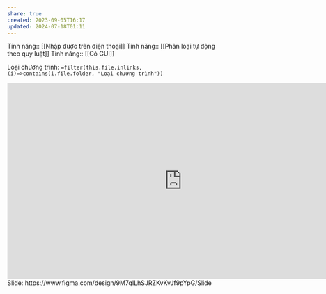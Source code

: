 ```yaml
---
share: true
created: 2023-09-05T16:17
updated: 2024-07-18T01:11
---
```

Tính năng:: [[Nhập được trên điện thoại]]
Tính năng:: [[Phân loại tự động theo quy luật]]
Tính năng:: [[Có GUI]]

Loại chương trình: `=filter(this.file.inlinks, (i)=>contains(i.file.folder, "Loại chương trình"))`

<iframe style="border: 1px solid rgba(0, 0, 0, 0.1);" width="800" height="450" src="https://www.figma.com/embed?embed_host=share&url=https%3A%2F%2Fwww.figma.com%2Fdesign%2F9M7qILhSJRZKvKvJf9pYpG%2FSlide%3Fnode-id%3D0-1%26t%3DpKL9khFMYoxRkzvk-1" allowfullscreen></iframe>
Slide: https://www.figma.com/design/9M7qILhSJRZKvKvJf9pYpG/Slide